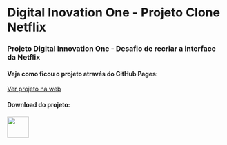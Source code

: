 # Digital Inovation One - Projeto Clone Netflix

### Projeto Digital Innovation One - Desafio de recriar a interface da Netflix
#### Veja como ficou o projeto através do GitHub Pages: <br/>
<a href="https://brunorodsilva.github.io/projeto-clone-netflix/">Ver projeto na web</a> </br>

#### Download do projeto: <br/>
<a href="https://github.com/brunorodsilva/dio-projeto-clone-netflix/archive/refs/heads/main.zip"><img src="https://i.imgur.com/lgr58uU.png" width="50px"></a>
